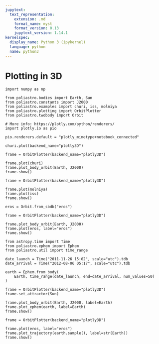 ```yaml
---
jupytext:
  text_representation:
    extension: .md
    format_name: myst
    format_version: 0.13
    jupytext_version: 1.14.1
kernelspec:
  display_name: Python 3 (ipykernel)
  language: python
  name: python3
---
```


# Plotting in 3D

```{code-cell} ipython3
import numpy as np

from poliastro.bodies import Earth, Sun
from poliastro.constants import J2000
from poliastro.examples import churi, iss, molniya
from poliastro.plotting import OrbitPlotter
from poliastro.twobody import Orbit
```

```{code-cell} ipython3
# More info: https://plotly.com/python/renderers/
import plotly.io as pio

pio.renderers.default = "plotly_mimetype+notebook_connected"
```

```{code-cell} ipython3
churi.plot(backend_name="plotly3D")
```

```{code-cell} ipython3
frame = OrbitPlotter(backend_name="plotly3D")

frame.plot(churi)
frame.plot_body_orbit(Earth, J2000)
frame.show()
```

```{code-cell} ipython3
frame = OrbitPlotter(backend_name="plotly3D")

frame.plot(molniya)
frame.plot(iss)
frame.show()
```

```{code-cell} ipython3
eros = Orbit.from_sbdb("eros")

frame = OrbitPlotter(backend_name="plotly3D")

frame.plot_body_orbit(Earth, J2000)
frame.plot(eros, label="eros")
frame.show()
```

```{code-cell} ipython3
from astropy.time import Time
from poliastro.ephem import Ephem
from poliastro.util import time_range
```

```{code-cell} ipython3
date_launch = Time("2011-11-26 15:02", scale="utc").tdb
date_arrival = Time("2012-08-06 05:17", scale="utc").tdb

earth = Ephem.from_body(
    Earth, time_range(date_launch, end=date_arrival, num_values=50)
)
```

```{code-cell} ipython3
frame = OrbitPlotter(backend_name="plotly3D")
frame.set_attractor(Sun)

frame.plot_body_orbit(Earth, J2000, label=Earth)
frame.plot_ephem(earth, label=Earth)
frame.show()
```

```{code-cell} ipython3
frame = OrbitPlotter(backend_name="plotly3D")

frame.plot(eros, label="eros")
frame.plot_trajectory(earth.sample(), label=str(Earth))
frame.show()
```
